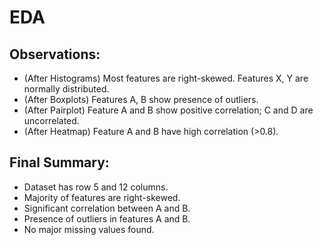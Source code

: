# EDA
## Observations:
- (After Histograms) Most features are right-skewed. Features X, Y are normally distributed.
- (After Boxplots) Features A, B show presence of outliers.
- (After Pairplot) Feature A and B show positive correlation; C and D are uncorrelated.
- (After Heatmap) Feature A and B have high correlation (>0.8).

## Final Summary:
- Dataset has row 5 and 12 columns.
- Majority of features are right-skewed.
- Significant correlation between A and B.
- Presence of outliers in features A and B.
- No major missing values found.
